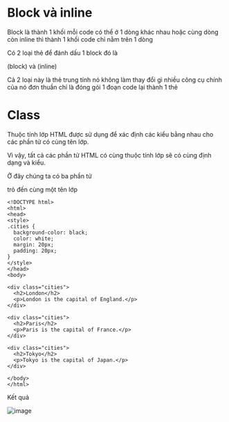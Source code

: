 # Block và inline
Block là thành 1 khối mỗi code có thể ở 1 dòng khác nhau hoặc cùng dòng
còn inline thì thành 1 khối code chỉ nằm trên 1 dòng

Có 2 loại thẻ để đánh dấu 1 block đó là <div>(block) và <span>(inline)

Cả 2 loại này là thẻ trung tính nó không làm thay đổi gì nhiều công cụ chính của nó đơn thuần chỉ là đóng gói 1 đoạn code lại thành 1 thẻ

# Class
Thuộc tính lớp HTML được sử dụng để xác định các kiểu bằng nhau cho các phần tử có cùng tên lớp.

Vì vậy, tất cả các phần tử HTML có cùng thuộc tính lớp sẽ có cùng định dạng và kiểu.

Ở đây chúng ta có ba phần tử <div> trỏ đến cùng một tên lớp
```
<!DOCTYPE html>
<html>
<head>
<style>
.cities {
  background-color: black;
  color: white;
  margin: 20px;
  padding: 20px;
} 
</style>
</head>
<body>

<div class="cities">
  <h2>London</h2>
  <p>London is the capital of England.</p>
</div>

<div class="cities">
  <h2>Paris</h2>
  <p>Paris is the capital of France.</p>
</div>

<div class="cities">
  <h2>Tokyo</h2>
  <p>Tokyo is the capital of Japan.</p>
</div>

</body>
</html>
```
Kết quả

![image](https://user-images.githubusercontent.com/45547213/52624760-0b627800-2ee2-11e9-863d-491ed11852f1.png)


